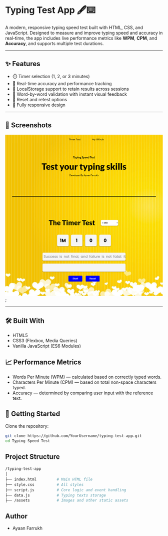 # Typing Test App 🖋️⌨️

A modern, responsive typing speed test built with HTML, CSS, and JavaScript. Designed to measure and improve typing speed and accuracy in real-time, the app includes live performance metrics like **WPM**, **CPM**, and **Accuracy**, and supports multiple test durations.

---

## ✨ Features

- ⏱️ Timer selection (1, 2, or 3 minutes)
- 🧠 Real-time accuracy and performance tracking
- 💾 LocalStorage support to retain results across sessions
- 🎯 Word-by-word validation with instant visual feedback
- 🔁 Reset and retest options
- 📱 Fully responsive design

---

## 📸 Screenshots

![Main UI](./images/screencapture-ayaanfarrukh-github-io-Typing-Speed-Test-2025-04-22-20_20_32.png);

---

## 🛠️ Built With

- HTML5
- CSS3 (Flexbox, Media Queries)
- Vanilla JavaScript (ES6 Modules)

## 📈 Performance Metrics

- Words Per Minute (WPM) — calculated based on correctly typed words.
- Characters Per Minute (CPM) — based on total non-space characters typed.
- Accuracy — determined by comparing user input with the reference text.

## 🚀 Getting Started

Clone the repository:

```bash
git clone https://github.com/YourUsername/typing-test-app.git
cd Typing Speed Test
```

## Project Structure

```bash
/typing-test-app
│
├── index.html         # Main HTML file
├── style.css          # All styles
├── script.js          # Core logic and event handling
├── data.js            # Typing texts storage
├── /assets            # Images and other static assets
```

## Author

- Ayaan Farrukh
